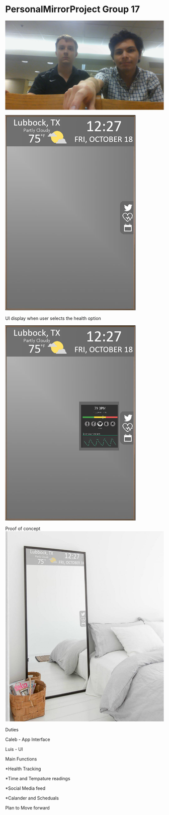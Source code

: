 # PersonalMirrorProject Group 17
![](WIN_20191019_20_27_55_Pro.jpg)

![](PersonalMirrorUIGeneral.png)

UI display when user selects the health option

![](PersonalMirrorUIHealthStatus.png)


Proof of concept
![](PersonalMirrorConceptDemo1.png)


Duties

Caleb - App Interface

Luis - UI

Main Functions

*Health Tracking

*Time and Tempature readings

*Social Media feed

*Calander and Scheduals

Plan to Move forward

